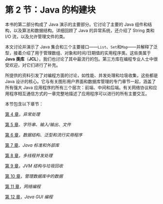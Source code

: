 # 第 2 节：Java 的构建块

本书的第二部分构成了 Java 演示的主要部分。它讨论了主要的 Java 组件和结构，以及算法和数据结构。详细回顾了 Java 的异常系统，还介绍了 String 类和 I/O 流，以及允许管理文件的类。

本文讨论并演示了 Java 集合和三个主要接口——`List`、`Set`和`Map`——并解释了泛型，接着介绍了用于管理数组、对象和时间/日期值的实用程序类。这些类属于**Java 类库**（**JCL**），我们也讨论了其中最流行的包。第三方库在编程专业人士中很受欢迎，对它们进行了补充。

所提供的资料引发了对编程方面的讨论，如性能、并发处理和垃圾收集，这些都是 Java 设计的核心。它与有关图形用户界面和数据库管理的专门章节一起，涵盖了所有强大 Java 应用程序的所有三个层次：前端、中间和后端。有关网络协议和应用程序相互通信方式的一章完整地描述了应用程序可以进行的所有主要交互。

本节包含以下章节：

[第 4 章](04.html)，*异常处理*

[第 5 章](05.html)、*字符串、输入/输出、文件*

[第 6 章](06.html)，*数据结构、泛型和流行实用程序*

[第 7 章](07.html)、*Java 标准和外部库*

[第 8 章](08.html)，*多线程并发处理*

[第 9 章](09.html)，*JVM 结构与垃圾回收*

[第 10 章](10.html)，*管理数据库中的数据*

[第 11 章](11.html)，*网络编程*

[第 12 章](12.html)，*Java GUI 编程*